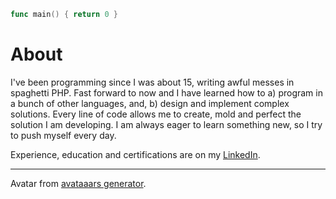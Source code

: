 ```go
func main() { return 0 }
```

# About

I've been programming since I was about 15, writing awful messes in spaghetti PHP. Fast forward to now and I have learned how to a) program in a bunch of other languages, and, b) design and implement complex solutions. Every line of code allows me to create, mold and perfect the solution I am developing. I am always eager to learn something new, so I try to push myself every day.

Experience, education and certifications are on my [LinkedIn](https://www.linkedin.com/in/mscribellito/).

* * *

Avatar from [avataaars generator](https://getavataaars.com/).
